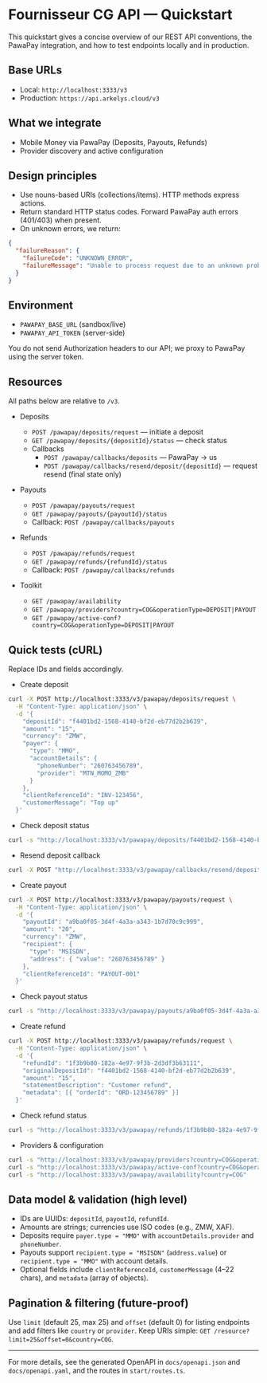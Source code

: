 # Fournisseur CG API — Quickstart

This quickstart gives a concise overview of our REST API conventions, the PawaPay integration, and how to test endpoints locally and in production.

## Base URLs

- Local: `http://localhost:3333/v3`
- Production: `https://api.arkelys.cloud/v3`

## What we integrate

- Mobile Money via PawaPay (Deposits, Payouts, Refunds)
- Provider discovery and active configuration

## Design principles

- Use nouns-based URIs (collections/items). HTTP methods express actions.
- Return standard HTTP status codes. Forward PawaPay auth errors (401/403) when present.
- On unknown errors, we return:

```json
{
  "failureReason": {
    "failureCode": "UNKNOWN_ERROR",
    "failureMessage": "Unable to process request due to an unknown problem."
  }
}
```

## Environment

- `PAWAPAY_BASE_URL` (sandbox/live)
- `PAWAPAY_API_TOKEN` (server-side)

You do not send Authorization headers to our API; we proxy to PawaPay using the server token.

## Resources

All paths below are relative to `/v3`.

- Deposits
  - `POST /pawapay/deposits/request` — initiate a deposit
  - `GET /pawapay/deposits/{depositId}/status` — check status
  - Callbacks
    - `POST /pawapay/callbacks/deposits` — PawaPay → us
    - `POST /pawapay/callbacks/resend/deposit/{depositId}` — request resend (final state only)

- Payouts
  - `POST /pawapay/payouts/request`
  - `GET /pawapay/payouts/{payoutId}/status`
  - Callback: `POST /pawapay/callbacks/payouts`

- Refunds
  - `POST /pawapay/refunds/request`
  - `GET /pawapay/refunds/{refundId}/status`
  - Callback: `POST /pawapay/callbacks/refunds`

- Toolkit
  - `GET /pawapay/availability`
  - `GET /pawapay/providers?country=COG&operationType=DEPOSIT|PAYOUT`
  - `GET /pawapay/active-conf?country=COG&operationType=DEPOSIT|PAYOUT`

## Quick tests (cURL)

Replace IDs and fields accordingly.

- Create deposit

```bash
curl -X POST http://localhost:3333/v3/pawapay/deposits/request \
  -H "Content-Type: application/json" \
  -d '{
    "depositId": "f4401bd2-1568-4140-bf2d-eb77d2b2b639",
    "amount": "15",
    "currency": "ZMW",
    "payer": {
      "type": "MMO",
      "accountDetails": {
        "phoneNumber": "260763456789",
        "provider": "MTN_MOMO_ZMB"
      }
    },
    "clientReferenceId": "INV-123456",
    "customerMessage": "Top up"
  }'
```

- Check deposit status

```bash
curl -s "http://localhost:3333/v3/pawapay/deposits/f4401bd2-1568-4140-bf2d-eb77d2b2b639/status"
```

- Resend deposit callback

```bash
curl -X POST "http://localhost:3333/v3/pawapay/callbacks/resend/deposit/f4401bd2-1568-4140-bf2d-eb77d2b2b639"
```

- Create payout

```bash
curl -X POST http://localhost:3333/v3/pawapay/payouts/request \
  -H "Content-Type: application/json" \
  -d '{
    "payoutId": "a9ba0f05-3d4f-4a3a-a343-1b7d70c9c999",
    "amount": "20",
    "currency": "ZMW",
    "recipient": {
      "type": "MSISDN",
      "address": { "value": "260763456789" }
    },
    "clientReferenceId": "PAYOUT-001"
  }'
```

- Check payout status

```bash
curl -s "http://localhost:3333/v3/pawapay/payouts/a9ba0f05-3d4f-4a3a-a343-1b7d70c9c999/status"
```

- Create refund

```bash
curl -X POST http://localhost:3333/v3/pawapay/refunds/request \
  -H "Content-Type: application/json" \
  -d '{
    "refundId": "1f3b9b80-182a-4e97-9f3b-2d3df3b63111",
    "originalDepositId": "f4401bd2-1568-4140-bf2d-eb77d2b2b639",
    "amount": "15",
    "statementDescription": "Customer refund",
    "metadata": [{ "orderId": "ORD-123456789" }]
  }'
```

- Check refund status

```bash
curl -s "http://localhost:3333/v3/pawapay/refunds/1f3b9b80-182a-4e97-9f3b-2d3df3b63111/status"
```

- Providers & configuration

```bash
curl -s "http://localhost:3333/v3/pawapay/providers?country=COG&operationType=DEPOSIT"
curl -s "http://localhost:3333/v3/pawapay/active-conf?country=COG&operationType=PAYOUT"
curl -s "http://localhost:3333/v3/pawapay/availability?country=COG"
```

## Data model & validation (high level)

- IDs are UUIDs: `depositId`, `payoutId`, `refundId`.
- Amounts are strings; currencies use ISO codes (e.g., ZMW, XAF).
- Deposits require `payer.type = "MMO"` with `accountDetails.provider` and `phoneNumber`.
- Payouts support `recipient.type = "MSISDN"` (`address.value`) or `recipient.type = "MMO"` with account details.
- Optional fields include `clientReferenceId`, `customerMessage` (4–22 chars), and `metadata` (array of objects).

## Pagination & filtering (future-proof)

Use `limit` (default 25, max 25) and `offset` (default 0) for listing endpoints and add filters like `country` or `provider`. Keep URIs simple: `GET /resource?limit=25&offset=0&country=COG`.

---

For more details, see the generated OpenAPI in `docs/openapi.json` and `docs/openapi.yaml`, and the routes in `start/routes.ts`.
